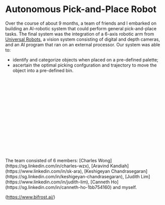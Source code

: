 # Autonomous Pick-and-Place Robot

Over the course of about 9 months, a team of friends and I embarked on building an AI-robotic system that could perform general 
pick-and-place tasks. The final system was the integration of a 6-axis robotic arm from [Universal Robots](https://www.universal-robots.com/),
a vision system consisting of digital and depth cameras, and an AI program that ran on an external processor. Our system was able to:

* identify and categorize objects when placed on a pre-defined palette;
* ascertain the optimal picking confguration and trajectory to move the object into a pre-defined bin.


<img align="left" scr="team_photo.jpg">
<br/><br/><br/><br/><br/><br/><br/><br/><br/><br/><br/><br/><br/><br/><br/>
The team consisted of 6 members: [Charles Wong](https://sg.linkedin.com/in/charles-wzx), 
[Aravind Kandiah](https://www.linkedin.com/in/sk-ara), 
[Keshigeyan Chandrasegaran](https://sg.linkedin.com/in/keshigeyan-chandrasegaran), 
[Judith Lim](https://www.linkedin.com/in/judith-lim), [Canneth Ho](https://sg.linkedin.com/in/canneth-ho-1bb754160)
and myself. 


(https://www.bifrost.ai/)

